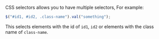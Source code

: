 CSS selectors allows you to have multiple selectors, For example:
```js
$("#id1, #id2, .class-name").val("something");
```
This selects elements with the id of `id1`, `id2` or elements with the class name of `class-name`.
